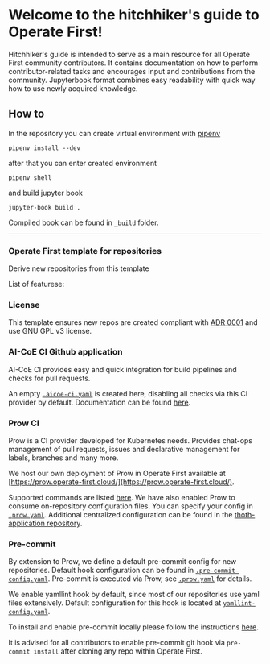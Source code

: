 # Welcome to the hitchhiker's guide to Operate First!

Hitchhiker's guide is intended to serve as a main resource for all Operate First community contributors. It contains documentation on how to perform contributor-related tasks and encourages input and contributions from the community. Jupyterbook format combines easy readability with quick way how to use newly acquired knowledge.

## How to

In the repository you can create virtual environment with [pipenv](https://pipenv.pypa.io/en/latest/)
```
pipenv install --dev
```
after that you can enter  created environment
```
pipenv shell
```
and build jupyter book
```
jupyter-book build .
```
Compiled book can be found in `_build` folder.

---
### Operate First template for repositories

Derive new repositories from this template

List of featurese:

### License

This template ensures new repos are created compliant with [ADR 0001](https://www.operate-first.cloud/blueprints/blueprint/docs/adr/0001-use-gpl3-as-license.md) and use GNU GPL v3 license.

### AI-CoE CI Github application

AI-CoE CI provides easy and quick integration for build pipelines and checks for pull requests.

An empty [`.aicoe-ci.yaml`](.aicoe-ci.yaml) is created here, disabling all checks via this CI provider by default. Documentation can be found [here](https://github.com/AICoE/aicoe-ci/).

### Prow CI

Prow is a CI provider developed for Kubernetes needs. Provides chat-ops management of pull requests, issues and declarative management for labels, branches and many more.

We host our own deployment of Prow in Operate First available at [https://prow.operate-first.cloud/](https://prow.operate-first.cloud/).

Supported commands are listed [here](https://prow.operate-first.cloud/command-help). We have also enabled Prow to consume on-repository configuration files. You can specify your config in [`.prow.yaml`](.prow.yaml). Additional centralized configuration can be found in the [thoth-application repository](https://github.com/thoth-station/thoth-application/tree/master/prow/overlays/cnv-prod).

###  Pre-commit

By extension to Prow, we define a default pre-commit config for new repositories. Default hook configuration can be found in [`.pre-commit-config.yaml`](.pre-commit-config.yaml). Pre-commit is executed via Prow, see [`.prow.yaml`](.prow.yaml) for details.

We enable yamllint hook by default, since most of our repositories use yaml files extensively. Default configuration for this hook is located at [`yamllint-config.yaml`](yamllint-config.yaml).

To install and enable pre-commit locally please follow the instructions [here](https://pre-commit.com/#quick-start).

It is advised for all contributors to enable pre-commit git hook via `pre-commit install` after cloning any repo within Operate First.
